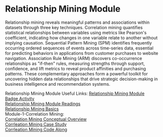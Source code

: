# Relationship Mining Module
Relationship mining reveals meaningful patterns and associations within datasets through three key techniques. Correlation mining quantifies statistical relationships between variables using metrics like Pearson's coefficient, indicating how changes in one variable relate to another without implying causation. Sequential Pattern Mining (SPM) identifies frequently occurring ordered sequences of events across time-series data, essential for predicting behaviors in applications from customer purchases to website navigation. Association Rule Mining (ARM) discovers co-occurrence relationships as "if-then" rules, measuring strengths through support, confidence, and lift metrics to reveal product affinities and purchasing patterns. These complementary approaches form a powerful toolkit for uncovering hidden data relationships that drive strategic decision-making in business intelligence and recommendation systems.

Relationship Mining Module Useful Links:
[Relationship Mining Module Badge Activity](https://laserkt.quarto.pub/relmin-badge-activity/)  
[Relationship Mining Module Readings](https://laserkt.quarto.pub/module-6-relationship-mining-readings/#/title-slide)  
[Relationship Mining Basics](https://laserkt.quarto.pub/module-6-relationship-mining-basics/#/title-slide)   
Module-1-Correlation Mining:    
[Correlation Mining Conceptual Overview](https://laserkt.quarto.pub/module-6-correlation-mining/#/title-slide)  
[Corrleation Mining Case Study](https://laserkt.quarto.pub/kt-6-correlation-mining-case-study/)  
[Corrleation Mining Code Along](https://laserkt.quarto.pub/module-6-correlationmining-code-along/#/title-slide)  






